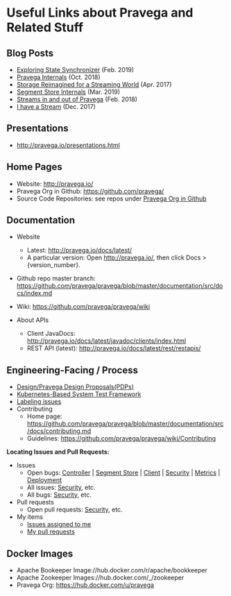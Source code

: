 # Useful Links about Pravega and Related Stuff

## Blog Posts

* [Exploring State Synchronizer](http://blog.pravega.io/2019/02/15/exploring-state-synchronizer/) (Feb. 2019)
* [Pravega Internals](http://blog.pravega.io/2018/10/17/pravega-internals/) (Oct. 2018)
* [Storage Reimagined for a Streaming World](http://blog.pravega.io/2017/04/09/storage-reimagined-for-a-streaming-world/) (Apr. 2017)
* [Segment Store Internals](http://blog.pravega.io/2019/03/07/segment-store-internals/) (Mar. 2019)
* [Streams in and out of Pravega](http://blog.pravega.io/2018/02/12/streams-in-and-out-of-pravega/) (Feb. 2018)
* [I have a Stream](http://blog.pravega.io/2017/12/14/i-have-a-stream/) (Dec. 2017)


## Presentations

* http://pravega.io/presentations.html

## Home Pages

* Website: http://pravega.io/
* Pravega Org in Github: https://github.com/pravega/
* Source Code Repositories: see repos under [Pravega Org in Github](https://github.com/pravega/)
  
 ## Documentation
 
* Website
  * Latest: http://pravega.io/docs/latest/
  * A particular version: Open http://pravega.io/, then click Docs > {version_number}. 

* Github repo master branch: https://github.com/pravega/pravega/blob/master/documentation/src/docs/index.md

* Wiki: https://github.com/pravega/pravega/wiki

* About APIs
  * Client JavaDocs: http://pravega.io/docs/latest/javadoc/clients/index.html
  * REST API (latest): http://pravega.io/docs/latest/rest/restapis/

## Engineering-Facing / Process

* [Design/Pravega Design Proposals(PDPs)](https://github.com/pravega/pravega/wiki/Pravega-Design-Proposals)
* [ Kubernetes-Based System Test Framework](https://github.com/pravega/pravega/wiki/Kubernetes-Based-System-Test-Framework)
* [ Labeling issues](https://github.com/pravega/pravega/wiki/Labelling-issues)
* Contributing
  * Home page: https://github.com/pravega/pravega/blob/master/documentation/src/docs/contributing.md
  * Guidelines: https://github.com/pravega/pravega/wiki/Contributing
  
**Locating Issues and Pull Requests:**

* Issues
  * Open bugs: [Controller](https://github.com/pravega/pravega/issues?q=is%3Aopen+is%3Aissue+label%3Akind%2Fbug+label%3Aarea%2Fcontroller) | [Segment Store](https://github.com/pravega/pravega/issues?q=is%3Aopen+is%3Aissue+label%3Akind%2Fbug+label%3Aarea%2Fserver)  | [Client](https://github.com/pravega/pravega/issues?q=is%3Aopen+is%3Aissue+label%3Akind%2Fbug+label%3Aarea%2Fclient) | [Security](https://github.com/pravega/pravega/issues?q=is%3Aopen+is%3Aissue+label%3Akind%2Fbug+label%3Aarea%2Fsecurity) | [Metrics](https://github.com/pravega/pravega/issues?q=is%3Aopen+is%3Aissue+label%3Akind%2Fbug+label%3Aarea%2Fmetrics) | [Deployment](https://github.com/pravega/pravega/issues?q=is%3Aopen+is%3Aissue+label%3Akind%2Fbug+label%3Aarea%2Fdeployment)
  * All issues: [Security](https://github.com/pravega/pravega/labels/area%2Fsecurity), etc. 
  * All bugs: [Security](https://github.com/pravega/pravega/issues?q=is%3Aopen+is%3Aissue+label%3Akind%2Fbug+label%3Aarea%2Fsecurity), etc.
* Pull requests
  * Open pull requests: [Security](https://github.com/pravega/pravega/pulls?q=is%3Aopen+is%3Apr+label%3Aarea%2Fsecurity), etc.
* My items
  * [Issues assigned to me](https://github.com/pravega/pravega/issues?utf8=%E2%9C%93&q=assignee%3Aravisharda+)
  * [My pull requests](https://github.com/pravega/pravega/pulls?utf8=%E2%9C%93&q=is%3Apr+author%3Aravisharda)  
  
## Docker Images   
* Apache Bookeeper Image://hub.docker.com/r/apache/bookkeeper
* Apache Zookeeper Images://hub.docker.com/_/zookeeper
* Pravega Org: https://hub.docker.com/u/pravega
